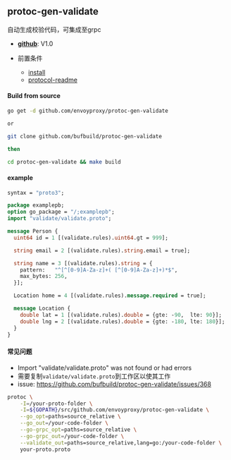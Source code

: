 ## protoc-gen-validate
自动生成校验代码，可集成至grpc

* **[github](https://github.com/bufbuild/protoc-gen-validate)**: V1.0

* 前置条件
    * [install](../install.md)
    * [protocol-readme](../README.md)

#### Build from source
```bash
go get -d github.com/envoyproxy/protoc-gen-validate

or 

git clone github.com/bufbuild/protoc-gen-validate

then

cd protoc-gen-validate && make build
```


#### example
```protobuf
syntax = "proto3";

package examplepb;
option go_package = "/;examplepb";
import "validate/validate.proto";

message Person {
  uint64 id = 1 [(validate.rules).uint64.gt = 999];

  string email = 2 [(validate.rules).string.email = true];

  string name = 3 [(validate.rules).string = {
    pattern:   "^[^[0-9]A-Za-z]+( [^[0-9]A-Za-z]+)*$",
    max_bytes: 256,
  }];

  Location home = 4 [(validate.rules).message.required = true];

  message Location {
    double lat = 1 [(validate.rules).double = {gte: -90,  lte: 90}];
    double lng = 2 [(validate.rules).double = {gte: -180, lte: 180}];
  }
}
```

#### 常见问题
* Import "validate/validate.proto" was not found or had errors
* 需要复制`validate/validate.proto`到工作区以使其工作
* issue: https://github.com/bufbuild/protoc-gen-validate/issues/368
```bash
protoc \
    -I=/your-proto-folder \
    -I=${GOPATH}/src/github.com/envoyproxy/protoc-gen-validate \
    --go_opt=paths=source_relative \
    --go_out=/your-code-folder \
    --go-grpc_opt=paths=source_relative \
    --go-grpc_out=/your-code-folder \
    --validate_out=paths=source_relative,lang=go:/your-code-folder \
    your-proto.proto
```


